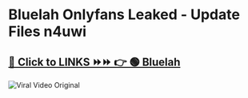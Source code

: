 
 # Bluelah Onlyfans Leaked - Update Files n4uwi

## <h2><a href="https://clipsfans.com/Bluelah&ref=git">🔗 Click to LINKS ⏩⏩ 👉 🟢 Bluelah </a></h2>

<a href="https://clipsfans.com/Bluelah&ref=git" rel="nofollow" data-target="animated-image.originalLink"><img src="https://i.ibb.co.com/xMMVF88/686577567.gif" alt="Viral Video Original" style="max-width: 100%; display: inline-block;" data-target="animated-image.originalImage"></a>

